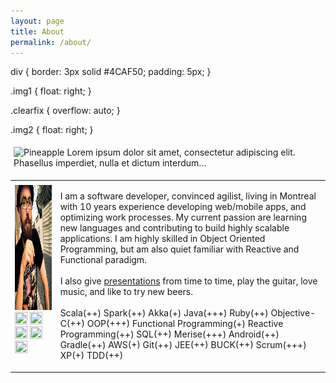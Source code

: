```yaml
---
layout: page
title: About
permalink: /about/
---
```



div {
  border: 3px solid #4CAF50;
  padding: 5px;
}

.img1 {
  float: right;
}

.clearfix {
  overflow: auto;
}

.img2 {
  float: right;
}
</style>
</head>
<body>

<div style="padding: 5px;" class="overflow: auto;">
  <img class="img2" src="pineapple.jpg" alt="Pineapple" width="170" height="170">
  Lorem ipsum dolor sit amet, consectetur adipiscing elit. Phasellus imperdiet, nulla et dictum interdum...
</div>

  <table>
    <tr style="vertical-align: top;">
      <td><img class="menu-maximized" style="padding-top:5px;" src="images/avatar.jpg" alt="Francis Toth" height="200" width="200">
        <a target="_blank" href="https://ca.linkedin.com/in/francistoth"><img class="contact_ico" src="images/icon-linkedin.png" height="20" width="20"></a>
        <a target="_blank" href="https://twitter.com/francistoth"><img class="contact_ico" src="images/twitter.png" height="20" width="20"></a>
        <a target="_blank" href="https://github.com/FrancisToth"><img class="contact_ico" src="images/github-icon.png" height="20" width="20"></a>
        <a target="_blank" href="https://careers.stackoverflow.com/francistoth"><img class="contact_ico" src="images/stackoverflow.ico.png" height="20" width="20"></a>
        <a target="_blank" onclick="mailto();"><img class="contact_ico" src="images/email.png" height="20" width="20"></a>
      </td>
      <td><p>I am a software developer, convinced agilist, living in Montreal with 10 years experience
        developing web/mobile apps, and optimizing work processes. My current passion are learning
        new languages and contributing to build highly scalable applications. I am highly skilled
        in Object Oriented Programming, but am also quiet familiar with Reactive and Functional paradigm.
        <br/><br/>
        I also give <a href="presentations.html">presentations</a> from time to time, play the guitar, love music, and like to try new beers.
        <br/><br/>
        Scala<span class="star">(++)</span>
        Spark<span class="star">(++)</span>
        Akka<span class="star">(+)</span>
        Java<span class="star">(+++)</span>
        Ruby<span class="star">(++)</span>
        Objective-C<span class="star">(++)</span>
        OOP<span class="star">(+++)</span>
        Functional Programming<span class="star">(+)</span>
        Reactive Programming<span class="star">(++)</span>
        SQL<span class="star">(++)</span>
        Merise<span class="star">(+++)</span>
        Android<span class="star">(++)</span>
        Gradle<span class="star">(++)</span>
        AWS<span class="star">(+)</span>
        Git<span class="star">(++)</span>
        JEE<span class="star">(++)</span>
        BUCK<span class="star">(++)</span>
        Scrum<span class="star">(+++)</span>
        XP<span class="star">(+)</span>
        TDD<span class="star">(++)</span>
      </p></td>
    </tr>
  </table>

